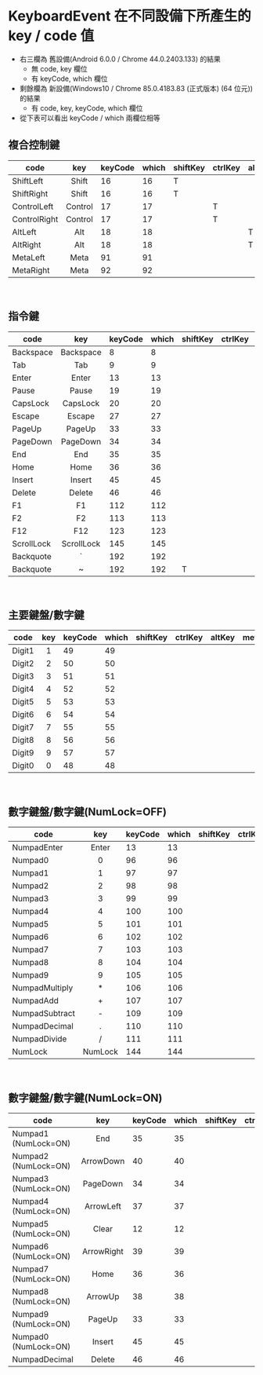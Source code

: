 # KeyboardEvent 在不同設備下所產生的 key / code 值
- 右三欄為 舊設備(Android 6.0.0 / Chrome 44.0.2403.133) 的結果
  - 無 code, key 欄位
  - 有 keyCode, which 欄位
- 剩餘欄為 新設備(Windows10 / Chrome 85.0.4183.83 (正式版本) (64 位元)) 的結果
  - 有 code, key, keyCode, which 欄位
- 從下表可以看出 keyCode / which 兩欄位相等

## 複合控制鍵
| code         |   key   | keyCode | which | shiftKey | ctrlKey | altKey | metaKey | keyIdentifier |
|--------------|:-------:|---------|-------|----------|---------|--------|---------|---------------|
| ShiftLeft    |  Shift  | 16      | 16    | T        |         |        |         | U+00A0        |
| ShiftRight   |  Shift  | 16      | 16    | T        |         |        |         | U+00A1        |
| ControlLeft  | Control | 17      | 17    |          | T       |        |         | U+00A2        |
| ControlRight | Control | 17      | 17    |          | T       |        |         | U+00A3        |
| AltLeft      |   Alt   | 18      | 18    |          |         | T      |         | U+00A4        |
| AltRight     |   Alt   | 18      | 18    |          |         | T      |         | U+00A5        |
| MetaLeft     |   Meta  | 91      | 91    |          |         |        | T       | -             |
| MetaRight    |   Meta  | 92      | 92    |          |         |        | T       | -             |

<br>

## 指令鍵
| code       |     key    | keyCode | which | shiftKey | ctrlKey | altKey | metaKey | keyIdentifier |
|------------|:----------:|---------|-------|----------|---------|--------|---------|---------------|
| Backspace  |  Backspace | 8       | 8     |          |         |        |         | U+0008        | 
| Tab        |     Tab    | 9       | 9     |          |         |        |         |               | 
| Enter      |    Enter   | 13      | 13    |          |         |        |         | Enter         |
| Pause      |    Pause   | 19      | 19    |          |         |        |         |               |
| CapsLock   |  CapsLock  | 20      | 20    |          |         |        |         | CapsLock      |
| Escape     |   Escape   | 27      | 27    |          |         |        |         | -             |
| PageUp     |   PageUp   | 33      | 33    |          |         |        |         |               |
| PageDown   |  PageDown  | 34      | 34    |          |         |        |         |               |
| End        |     End    | 35      | 35    |          |         |        |         |               |
| Home       |    Home    | 36      | 36    |          |         |        |         |               |
| Insert     |   Insert   | 45      | 45    |          |         |        |         |               |
| Delete     |   Delete   | 46      | 46    |          |         |        |         | U+007F        |
| F1         |     F1     | 112     | 112   |          |         |        |         | F1            |
| F2         |     F2     | 113     | 113   |          |         |        |         | F2            |
| F12        |     F12    | 123     | 123   |          |         |        |         | F12           |
| ScrollLock | ScrollLock | 145     | 145   |          |         |        |         |               |
| Backquote  |      `     | 192     | 192   |          |         |        |         | U+00C0        |
| Backquote  |     ~      | 192     | 192   | T        |         |        |         | U+00C0        |

<br>

## 主要鍵盤/數字鍵
| code   | key | keyCode | which | shiftKey | ctrlKey | altKey | metaKey | keyIdentifier |
|--------|:---:|---------|-------|----------|---------|--------|---------|---------------|
| Digit1 |  1  | 49      | 49    |          |         |        |         | U+0031        |
| Digit2 |  2  | 50      | 50    |          |         |        |         | U+0032        |
| Digit3 |  3  | 51      | 51    |          |         |        |         | U+0033        |
| Digit4 |  4  | 52      | 52    |          |         |        |         | U+0034        |
| Digit5 |  5  | 53      | 53    |          |         |        |         | U+0035        |
| Digit6 |  6  | 54      | 54    |          |         |        |         | U+0036        |
| Digit7 |  7  | 55      | 55    |          |         |        |         | U+0037        |
| Digit8 |  8  | 56      | 56    |          |         |        |         | U+0038        |
| Digit9 |  9  | 57      | 57    |          |         |        |         | U+0039        |
| Digit0 |  0  | 48      | 48    |          |         |        |         | U+0030        |

<br>

## 數字鍵盤/數字鍵(NumLock=OFF)
| code           |   key   | keyCode | which | shiftKey | ctrlKey | altKey | metaKey | keyIdentifier |
|----------------|:-------:|---------|-------|----------|---------|--------|---------|---------------|
| NumpadEnter    |  Enter  | 13      | 13    |          |         |        |         |               |
| Numpad0        |    0    | 96      | 96    |          |         |        |         |               |
| Numpad1        |    1    | 97      | 97    |          |         |        |         |               |
| Numpad2        |    2    | 98      | 98    |          |         |        |         |               |
| Numpad3        |    3    | 99      | 99    |          |         |        |         |               |
| Numpad4        |    4    | 100     | 100   |          |         |        |         |               |
| Numpad5        |    5    | 101     | 101   |          |         |        |         |               |
| Numpad6        |    6    | 102     | 102   |          |         |        |         |               |
| Numpad7        |    7    | 103     | 103   |          |         |        |         |               |
| Numpad8        |    8    | 104     | 104   |          |         |        |         |               |
| Numpad9        |    9    | 105     | 105   |          |         |        |         |               |
| NumpadMultiply |    *    | 106     | 106   |          |         |        |         |               |
| NumpadAdd      |    +    | 107     | 107   |          |         |        |         |               |
| NumpadSubtract |    -    | 109     | 109   |          |         |        |         |               |
| NumpadDecimal  |    .    | 110     | 110   |          |         |        |         |               |
| NumpadDivide   |    /    | 111     | 111   |          |         |        |         |               |
| NumLock        | NumLock | 144     | 144   |          |         |        |         |               |

<br>

## 數字鍵盤/數字鍵(NumLock=ON)
| code                 |     key    | keyCode | which | shiftKey | ctrlKey | altKey | metaKey | keyIdentifier |
|----------------------|:----------:|---------|-------|----------|---------|--------|---------|---------------|
| Numpad1 (NumLock=ON) |     End    | 35      | 35    |          |         |        |         | End           |
| Numpad2 (NumLock=ON) |  ArrowDown | 40      | 40    |          |         |        |         | Down          |
| Numpad3 (NumLock=ON) |  PageDown  | 34      | 34    |          |         |        |         | PageDown      |
| Numpad4 (NumLock=ON) |  ArrowLeft | 37      | 37    |          |         |        |         | Left          |
| Numpad5 (NumLock=ON) |    Clear   | 12      | 12    |          |         |        |         |               |
| Numpad6 (NumLock=ON) | ArrowRight | 39      | 39    |          |         |        |         | Right         |
| Numpad7 (NumLock=ON) |    Home    | 36      | 36    |          |         |        |         | Home          |
| Numpad8 (NumLock=ON) |   ArrowUp  | 38      | 38    |          |         |        |         | Up            |
| Numpad9 (NumLock=ON) |   PageUp   | 33      | 33    |          |         |        |         | PageUp        |
| Numpad0 (NumLock=ON) |   Insert   | 45      | 45    |          |         |        |         |               |
| NumpadDecimal        |   Delete   | 46      | 46    |          |         |        |         | U+007F        |

